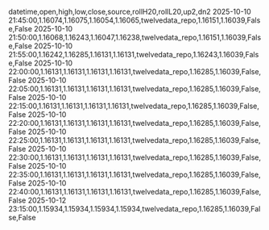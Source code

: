 datetime,open,high,low,close,source,rollH20,rollL20,up2,dn2
2025-10-10 21:45:00,1.16074,1.16075,1.16054,1.16065,twelvedata_repo,1.16151,1.16039,False,False
2025-10-10 21:50:00,1.16068,1.16243,1.16047,1.16238,twelvedata_repo,1.16151,1.16039,False,False
2025-10-10 21:55:00,1.16242,1.16285,1.16131,1.16131,twelvedata_repo,1.16243,1.16039,False,False
2025-10-10 22:00:00,1.16131,1.16131,1.16131,1.16131,twelvedata_repo,1.16285,1.16039,False,False
2025-10-10 22:05:00,1.16131,1.16131,1.16131,1.16131,twelvedata_repo,1.16285,1.16039,False,False
2025-10-10 22:15:00,1.16131,1.16131,1.16131,1.16131,twelvedata_repo,1.16285,1.16039,False,False
2025-10-10 22:20:00,1.16131,1.16131,1.16131,1.16131,twelvedata_repo,1.16285,1.16039,False,False
2025-10-10 22:25:00,1.16131,1.16131,1.16131,1.16131,twelvedata_repo,1.16285,1.16039,False,False
2025-10-10 22:30:00,1.16131,1.16131,1.16131,1.16131,twelvedata_repo,1.16285,1.16039,False,False
2025-10-10 22:35:00,1.16131,1.16131,1.16131,1.16131,twelvedata_repo,1.16285,1.16039,False,False
2025-10-10 22:40:00,1.16131,1.16131,1.16131,1.16131,twelvedata_repo,1.16285,1.16039,False,False
2025-10-12 23:15:00,1.15934,1.15934,1.15934,1.15934,twelvedata_repo,1.16285,1.16039,False,False
